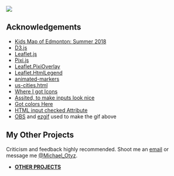 <a href="https://edmonton-open-data.github.io/Edmonton-Fun-Places-for-Kids-I/" target="_blank">![](fun-places-kids-I.gif)</a>
## Acknowledgements
- <a href="https://edmonton.maps.arcgis.com/apps/webappviewer/index.html?id=bc0b9eed3d0d4ddf818a735c15460270" target="_blank">Kids Map of Edmonton: Summer 2018</a>
- <a href="https://d3js.org/" target="_blank">D3.js</a>
- <a href="https://leafletjs.com/" target="_blank">Leaflet.js</a>
- <a href="http://www.pixijs.com/" target="_blank">Pixi.js</a>
- <a href="https://github.com/manubb/Leaflet.PixiOverlay" target="_blank">Leaflet.PixiOverlay</a>
- <a href="https://github.com/consbio/Leaflet.HtmlLegend" target="_blank">Leaflet.HtmlLegend</a>
- <a href="https://manubb.github.io/Leaflet.PixiOverlay/animated-markers.html" target="_blank">animated-markers</a>
- <a href="https://manubb.github.io/Leaflet.PixiOverlay/us-cities.html" target="_blank">us-cities.html</a>
- <a href="https://icons8.com/" target="_blank">Where I got Icons</a>
- <a href="https://dc-js.github.io/dc.js/examples/html-legend.html" target="_blank">Assited, to make inputs look nice</a>
- <a href="https://www.canva.com/learn/100-color-combinations/" target="_blank">Got colors Here</a>
- <a href="https://www.w3schools.com/Tags/att_input_checked.asp" target="_blank">HTML input checked Attribute</a>
- <a href="https://obsproject.com/" target="_blank">OBS</a> and <a href="https://ezgif.com/" target="_blank">ezgif</a> used to make the gif above

## My Other Projects
Criticism and feedback highly recommended. Shoot me an <a href="https://mikelotis.github.io/#web" target="_blank">email</a> or message me <a href="https://twitter.com/Michael_Otyz" target="_blank">@Michael_Otyz</a>.
- <a href="https://mikelotis.github.io/" target="_blank"><strong>OTHER PROJECTS</strong></a>
  
